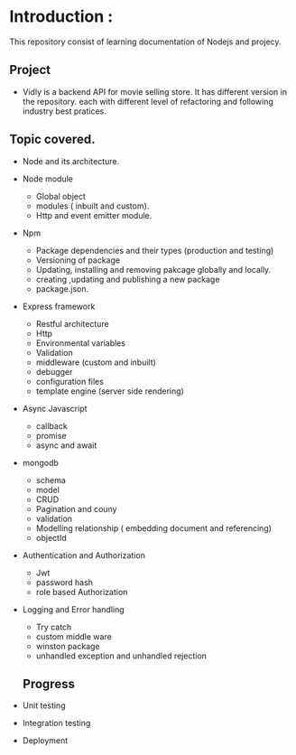 # Introduction :
This repository consist of learning documentation of Nodejs and projecy.


## Project 
- Vidly is a backend API for movie selling store. It has different version in the repository. each with different level of refactoring and following industry best pratices.

## Topic covered.

- Node and its architecture.
- Node module
   - Global object
   - modules ( inbuilt and custom).
   - Http and event emitter module.
- Npm
   - Package dependencies and their types (production and testing)
   - Versioning of package
   - Updating, installing and removing pakcage globally and locally.
   - creating ,updating and publishing a new package
   - package.json.
- Express framework
   - Restful architecture
   - Http 
   - Environmental variables
   - Validation
   - middleware (custom and inbuilt)
   - debugger
   - configuration files
   - template engine (server side rendering)
- Async Javascript
   - callback
   - promise
   - async and await
- mongodb
   - schema
   - model
   - CRUD
   - Pagination and couny
   - validation
   - Modelling relationship ( embedding document and referencing)
   - objectId
- Authentication and Authorization 
   - Jwt
   - password hash
   - role based Authorization
- Logging and Error handling
  - Try catch
  - custom middle ware 
  - winston package
  - unhandled exception and unhandled rejection

  ## Progress
- Unit testing
- Integration testing
- Deployment

